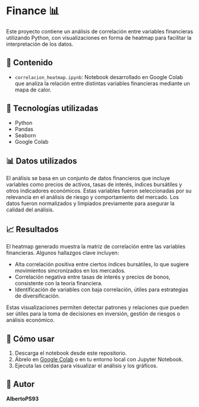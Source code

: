 # Finance 📊

Este proyecto contiene un análisis de correlación entre variables financieras utilizando Python, con visualizaciones en forma de heatmap para facilitar la interpretación de los datos.

## 📁 Contenido

- `correlacion_heatmap.ipynb`: Notebook desarrollado en Google Colab que analiza la relación entre distintas variables financieras mediante un mapa de calor.

## 🧰 Tecnologías utilizadas

- Python
- Pandas
- Seaborn
- Google Colab

## 📊 Datos utilizados

El análisis se basa en un conjunto de datos financieros que incluye variables como precios de activos, tasas de interés, índices bursátiles y otros indicadores económicos. Estas variables fueron seleccionadas por su relevancia en el análisis de riesgo y comportamiento del mercado. Los datos fueron normalizados y limpiados previamente para asegurar la calidad del análisis.

## 📈 Resultados

El heatmap generado muestra la matriz de correlación entre las variables financieras. Algunos hallazgos clave incluyen:

- Alta correlación positiva entre ciertos índices bursátiles, lo que sugiere movimientos sincronizados en los mercados.
- Correlación negativa entre tasas de interés y precios de bonos, consistente con la teoría financiera.
- Identificación de variables con baja correlación, útiles para estrategias de diversificación.

Estas visualizaciones permiten detectar patrones y relaciones que pueden ser útiles para la toma de decisiones en inversión, gestión de riesgos o análisis económico.

## 🚀 Cómo usar

1. Descarga el notebook desde este repositorio.
2. Ábrelo en [Google Colab](https://colab.research.google.com/) o en tu entorno local con Jupyter Notebook.
3. Ejecuta las celdas para visualizar el análisis y los gráficos.

## 👤 Autor

**AlbertoPS93**
